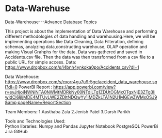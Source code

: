 # Data-Warehuse
Data-Warehouse---Advance Database Topics

This project is about the implementation of Data Warehouse and performing different methodologies of data handling and warehousing.Here, we will be implementing operations like Data Cleaning, Data Filteration, defining schemas, analyzing data,constructing warehouse, OLAP operation and making Visual Grahphs for the data. 
Data was gathered and saved in Accidents.csv file. Then the data was then transformed from a csv file to a public URL for simple access.  Data: https://www.dropbox.com/s/i4bnh4ynkoka0po/Accidents.csv?dl=1 

Data Warehouse: https://www.dropbox.com/s/cxorr4gu7u9r5ge/accident_data_warehouse.sql?dl=0  PowerBI Report : https://app.powerbi.com/view?r=eyJrIjoiNWNiNTA0NWMtMDRkNy00NTdiLTg1ZDUtOGMxOTgxNjE3ZTg3IiwidCI6IjljMDE4MTUyLWE2ZDItNDQwYy1iMDZkLTA1N2U1MGEwZWMxOSJ9&amp;pageName=ReportSection 

Team Members:  1.Aasthaba Zala 
               2.Jenish Patel 
               3.Darsh Parikh
               
Tools and Technologies Used:  
Python libraries: Numpy and Pandas 
                  Jupyter Notebook 
                  PostgreSQL 
                  PowerBi 
                  Jira 
                  GitHub
